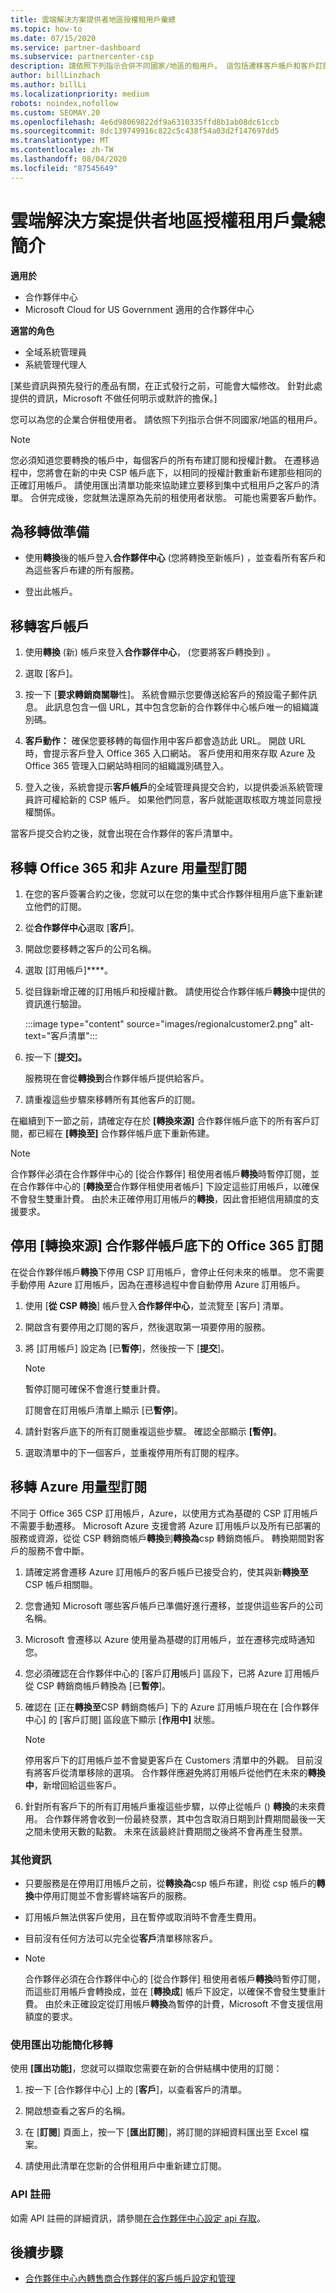 ```yaml
---
title: 雲端解決方案提供者地區授權租用戶彙總
ms.topic: how-to
ms.date: 07/15/2020
ms.service: partner-dashboard
ms.subservice: partnercenter-csp
description: 請依照下列指示合併不同國家/地區的租用戶。 這包括遷移客戶帳戶和客戶訂閱的步驟。
author: billLinzbach
ms.author: billLi
ms.localizationpriority: medium
robots: noindex,nofollow
ms.custom: SEOMAY.20
ms.openlocfilehash: 4e6d98069822df9a6310335ffd8b1ab08dc61ccb
ms.sourcegitcommit: 8dc139749916c822c5c438f54a03d2f147697dd5
ms.translationtype: MT
ms.contentlocale: zh-TW
ms.lasthandoff: 08/04/2020
ms.locfileid: "87545649"
---
```

# <a name="instructions-for-csp-regional-authorization-tenant-consolidation"></a>雲端解決方案提供者地區授權租用戶彙總簡介

**適用於**

-  合作夥伴中心
-  Microsoft Cloud for US Government 適用的合作夥伴中心

**適當的角色**

- 全域系統管理員
- 系統管理代理人

\[某些資訊與預先發行的產品有關，在正式發行之前，可能會大幅修改。 針對此處提供的資訊，Microsoft 不做任何明示或默許的擔保。\]

您可以為您的企業合併租使用者。 請依照下列指示合併不同國家/地區的租用戶。

>[!NOTE]  
>您必須知道您要轉換的帳戶中，每個客戶的所有布建訂閱和授權計數。 在遷移過程中，您將會在新的中央 CSP 帳戶底下，以相同的授權計數重新布建那些相同的正確訂用帳戶。 請使用匯出清單功能來協助建立要移到集中式租用戶之客戶的清單。  合併完成後，您就無法還原為先前的租使用者狀態。 可能也需要客戶動作。

## <a name="prepare-for-migration"></a>為移轉做準備

- 使用**轉換**後的帳戶登入**合作夥伴中心** (您將轉換至新帳戶) ，並查看所有客戶和為這些客戶布建的所有服務。

- 登出此帳戶。

## <a name="migrate-customer-accounts"></a>移轉客戶帳戶

1. 使用**轉換** (新) 帳戶來登入**合作夥伴中心**， (您要將客戶轉換到) 。

2. 選取 [客戶]。

3. 按一下 [**要求轉銷商關聯**性]。 系統會顯示您要傳送給客戶的預設電子郵件訊息。 此訊息包含一個 URL，其中包含您新的合作夥伴中心帳戶唯一的組織識別碼。

4. **客戶動作：** 確保您要移轉的每個作用中客戶都會造訪此 URL。 開啟 URL 時，會提示客戶登入 Office 365 入口網站。 客戶使用和用來存取 Azure 及 Office 365 管理入口網站時相同的組織識別碼登入。

5. 登入之後，系統會提示**客戶帳戶**的全域管理員提交合約，以提供委派系統管理員許可權給新的 CSP 帳戶。 如果他們同意，客戶就能選取核取方塊並同意授權關係。

當客戶提交合約之後，就會出現在合作夥伴的客戶清單中。

## <a name="migrating-office-365-and-non-azure-usage-based-subscriptions"></a>移轉 Office 365 和非 Azure 用量型訂閱

1. 在您的客戶簽署合約之後，您就可以在您的集中式合作夥伴租用戶底下重新建立他們的訂閱。

2. 從**合作夥伴中心**選取 [**客戶**]。

3. 開啟您要移轉之客戶的公司名稱。

4. 選取 [訂用帳戶]****。

5. 從目錄新增正確的訂用帳戶和授權計數。 請使用從合作夥伴帳戶**轉換**中提供的資訊進行驗證。

   :::image type="content" source="images/regionalcustomer2.png" alt-text="客戶清單":::

6. 按一下 [**提交]。**

   服務現在會從**轉換到**合作夥伴帳戶提供給客戶。

7. 請重複這些步驟來移轉所有其他客戶的訂閱。

在繼續到下一節之前，請確定存在於 **\[轉換來源\]** 合作夥伴帳戶底下的所有客戶訂閱，都已經在 **\[轉換至\]** 合作夥伴帳戶底下重新佈建。

> [!NOTE]
> 合作夥伴必須在合作夥伴中心的 [從合作夥伴] 租使用者帳戶**轉換**時暫停訂閱，並在合作夥伴中心的 [**轉換至**合作夥伴租使用者帳戶] 下設定這些訂用帳戶，以確保不會發生雙重計費。 由於未正確停用訂用帳戶的**轉換**，因此會拒絕信用額度的支援要求。

## <a name="disabling-the-office-365-subscriptions-under-the-transitioning-from-partner-account"></a>停用 \[轉換來源\] 合作夥伴帳戶底下的 Office 365 訂閱

在從合作夥伴帳戶**轉換**下停用 CSP 訂用帳戶，會停止任何未來的帳單。 您不需要手動停用 Azure 訂用帳戶，因為在遷移過程中會自動停用 Azure 訂用帳戶。

1. 使用 [**從 CSP 轉換**] 帳戶登入**合作夥伴中心**，並流覽至 [客戶] 清單。

2. 開啟含有要停用之訂閱的客戶，然後選取第一項要停用的服務。

3. 將 [訂用帳戶] 設定為 [已**暫停**]，然後按一下 [**提交**]。

   >[!Note]
   >暫停訂閱可確保不會進行雙重計費。

   訂閱會在訂用帳戶清單上顯示 [已**暫停**]。

4. 請針對客戶底下的所有訂閱重複這些步驟。 確認全部顯示 **\[暫停\]**。

5. 選取清單中的下一個客戶，並重複停用所有訂閱的程序。

## <a name="migrating-azure-usage-based-subscriptions"></a>移轉 Azure 用量型訂閱

不同于 Office 365 CSP 訂用帳戶，Azure，以使用方式為基礎的 CSP 訂用帳戶不需要手動遷移。 Microsoft Azure 支援會將 Azure 訂用帳戶以及所有已部署的服務或資源，從從 CSP 轉銷商帳戶**轉換**到**轉換為**csp 轉銷商帳戶。 轉換期間對客戶的服務不會中斷。

1. 請確定將會遷移 Azure 訂用帳戶的客戶帳戶已接受合約，使其與新**轉換至**CSP 帳戶相關聯。

2. 您會通知 Microsoft 哪些客戶帳戶已準備好進行遷移，並提供這些客戶的公司名稱。

3. Microsoft 會遷移以 Azure 使用量為基礎的訂用帳戶，並在遷移完成時通知您。

4. 您必須確認在合作夥伴中心的 [客戶訂**用**帳戶] 區段下，已將 Azure 訂用帳戶從 CSP 轉銷商帳戶轉換為 [已**暫停**]。

5. 確認在 [正在**轉換至**CSP 轉銷商帳戶] 下的 Azure 訂用帳戶現在在 [合作夥伴中心] 的 [客戶訂閱] 區段底下顯示 [**作用中]** 狀態。

   >[!Note]
   > 停用客戶下的訂用帳戶並不會變更客戶在 Customers 清單中的外觀。 目前沒有將客戶從清單移除的選項。 合作夥伴應避免將訂用帳戶從他們在未來的**轉換中**，新增回給這些客戶。

6. 針對所有客戶下的所有訂用帳戶重複這些步驟，以停止從帳戶 () **轉換**的未來費用。 合作夥伴將會收到一份最終發票，其中包含取消日期到計費期間最後一天之間未使用天數的點數。 未來在該最終計費期間之後將不會再產生發票。

### <a name="additional-information"></a>其他資訊

- 只要服務是在停用訂用帳戶之前，從**轉換為**csp 帳戶布建，則從 csp 帳戶的**轉換**中停用訂閱並不會影響終端客戶的服務。

- 訂用帳戶無法供客戶使用，且在暫停或取消時不會產生費用。

- 目前沒有任何方法可以完全從**客戶**清單移除客戶。
- 
    >[!Note]
    > 合作夥伴必須在合作夥伴中心的 [從合作夥伴] 租使用者帳戶**轉換**時暫停訂閱，而這些訂用帳戶會轉換成，並在 [**轉換成**] 帳戶下設定，以確保不會發生雙重計費。 由於未正確設定從訂用帳戶**轉換**為暫停的計費，Microsoft 不會支援信用額度的要求。

### <a name="simplify-migration-using-export"></a>使用匯出功能簡化移轉

使用 **\[匯出功能\]**，您就可以擷取您需要在新的合併結構中使用的訂閱：

1. 按一下 [合作夥伴中心] 上的 [**客戶**]，以查看客戶的清單。 

2. 開啟想查看之客戶的名稱。

3. 在 [**訂閱**] 頁面上，按一下 [**匯出訂閱**]，將訂閱的詳細資料匯出至 Excel 檔案。

4. 請使用此清單在您新的合併租用戶中重新建立訂閱。

### <a name="api-registration"></a>API 註冊

如需 API 註冊的詳細資訊，請參閱[在合作夥伴中心設定 api 存取](https://go.microsoft.com/fwlink/?linkid=847990)。

## <a name="next-steps"></a>後續步驟

- [合作夥伴中心內轉售商合作夥伴的客戶帳戶設定和管理](customer-accounts.md)
